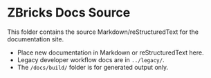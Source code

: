 # ZBricks Docs Source

This folder contains the source Markdown/reStructuredText for the documentation site.

- Place new documentation in Markdown or reStructuredText here.
- Legacy developer workflow docs are in `../legacy/`.
- The `/docs/build/` folder is for generated output only.

